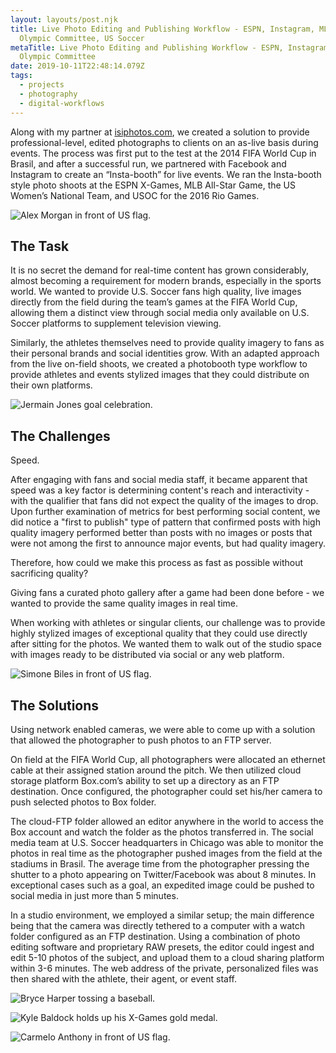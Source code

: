 ```yaml
---
layout: layouts/post.njk
title: Live Photo Editing and Publishing Workflow - ESPN, Instagram, MLB, US
  Olympic Committee, US Soccer
metaTitle: Live Photo Editing and Publishing Workflow - ESPN, Instagram, US
  Olympic Committee
date: 2019-10-11T22:48:14.079Z
tags:
  - projects
  - photography
  - digital-workflows
---
```

Along with my partner at [isiphotos.com](isiphotos.com), we created a solution to provide professional-level, edited photographs to clients on an as-live basis during events. The process was first put to the test at the 2014 FIFA World Cup in Brasil, and after a successful run, we partnered with Facebook and Instagram to create an “Insta-booth” for live events. We ran the Insta-booth style photo shoots at the ESPN X-Games, MLB All-Star Game, the US Women’s National Team, and USOC for the 2016 Rio Games.

![Alex Morgan in front of US flag.](/images/alex-m.jpg "Alex Morgan of the USWNT. Photo by John Todd & Phillip Faniola")

## The Task

It is no secret the demand for real-time content has grown considerably, almost becoming a requirement for modern brands, especially in the sports world. We wanted to provide U.S. Soccer fans high quality, live images directly from the field during the team’s games at the FIFA World Cup, allowing them a distinct view through social media only available on U.S. Soccer platforms to supplement television viewing.

Similarly, the athletes themselves need to provide quality imagery to fans as their personal brands and social identities grow. With an adapted approach from the live on-field shoots, we created a photobooth type workflow to provide athletes and events stylized images that they could distribute on their own platforms.

![Jermain Jones goal celebration.](/images/jermain-j.jpeg "Jermain Jones in the 2010 FIFA World Cup. Photo by John Todd & Phillip Faniola")

## The Challenges

Speed.

After engaging with fans and social media staff, it became apparent that speed was a key factor is determining content's reach and interactivity - with the qualifier that fans did not expect the quality of the images to drop. Upon further examination of metrics for best performing social content, we did notice a "first to publish" type of pattern that confirmed posts with high quality imagery performed better than posts with no images or posts that were not among the first to announce major events, but had quality imagery.

Therefore, how could we make this process as fast as possible without sacrificing quality?

Giving fans a curated photo gallery after a game had been done before - we wanted to provide the same quality images in real time.

When working with athletes or singular clients, our challenge was to provide highly stylized images of exceptional quality that they could use directly after sitting for the photos. We wanted them to walk out of the studio space with images ready to be distributed via social or any web platform.

![Simone Biles in front of US flag.](/images/simone.jpeg "Simone Biles before the 2014 Rio Olympics. Photo by John Dorton & Phillip Faniola")

## The Solutions

Using network enabled cameras, we were able to come up with a solution that allowed the photographer to push photos to an FTP server.

On field at the FIFA World Cup, all photographers were allocated an ethernet cable at their assigned station around the pitch. We then utilized cloud storage platform Box.com’s ability to set up a directory as an FTP destination. Once configured, the photographer could set his/her camera to push selected photos to Box folder. 

The cloud-FTP folder allowed an editor anywhere in the world to access the Box account and watch the folder as the photos transferred in. The social media team at U.S. Soccer headquarters in Chicago was able to monitor the photos in real time as the photographer pushed images from the field at the stadiums in Brasil. The average time from the photographer pressing the shutter to a photo appearing on Twitter/Facebook was about 8 minutes. In exceptional cases such as a goal, an expedited image could be pushed to social media in just more than 5 minutes.

In a studio environment, we employed a similar setup; the main difference being that the camera was directly tethered to a computer with a watch folder configured as an FTP destination. Using a combination of photo editing software and proprietary RAW presets, the editor could ingest and edit 5-10 photos of the subject, and upload them to a cloud sharing platform within 3-6 minutes. The web address of the private, personalized files was then shared with the athlete, their agent, or event staff.

![Bryce Harper tossing a baseball.](/images/harper-mlb.jpeg "Bryce Harper before the 2015 MLB All-Star Game. Photo by John Todd & Phillip Faniola")

![Kyle Baldock holds up his X-Games gold medal.](/images/baldock-xgames.jpeg "Kyle Baldock displays his BMX X-Games gold medal. Photo by John Todd & Phillip Faniola")

![Carmelo Anthony in front of US flag.](/images/melo-usabb.jpeg "Carmelo Anthony before the 2014 Rio Olympic Games. Photo by John Dorton & Phillip Faniola & Scott Myers")
